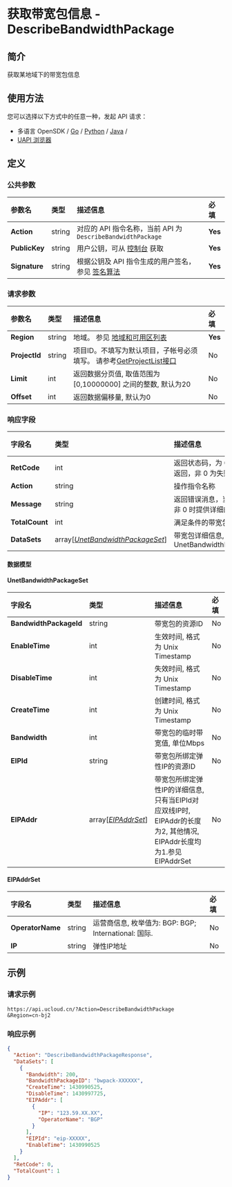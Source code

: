 # 获取带宽包信息 - DescribeBandwidthPackage

## 简介

获取某地域下的带宽包信息






## 使用方法

您可以选择以下方式中的任意一种，发起 API 请求：
- 多语言 OpenSDK / [Go](https://github.com/ucloud/ucloud-sdk-go) / [Python](https://github.com/ucloud/ucloud-sdk-python3) / [Java](https://github.com/ucloud/ucloud-sdk-java) /
- [UAPI 浏览器](https://console.ucloud.cn/uapi/detail?id=DescribeBandwidthPackage)


## 定义

### 公共参数

| 参数名 | 类型 | 描述信息 | 必填 |
|:---|:---|:---|:---|
| **Action**     | string  | 对应的 API 指令名称，当前 API 为 `DescribeBandwidthPackage`                        | **Yes** |
| **PublicKey**  | string  | 用户公钥，可从 [控制台](https://console.ucloud.cn/uapi/apikey) 获取                                             | **Yes** |
| **Signature**  | string  | 根据公钥及 API 指令生成的用户签名，参见 [签名算法](api/summary/signature.md)  | **Yes** |

### 请求参数

| 参数名 | 类型 | 描述信息 | 必填 |
|:---|:---|:---|:---|
| **Region** | string | 地域。 参见 [地域和可用区列表](api/summary/regionlist) |**Yes**|
| **ProjectId** | string | 项目ID。不填写为默认项目，子帐号必须填写。 请参考[GetProjectList接口](api/summary/get_project_list) |No|
| **Limit** | int | 返回数据分页值, 取值范围为 [0,10000000] 之间的整数, 默认为20 |No|
| **Offset** | int | 返回数据偏移量, 默认为0 |No|

### 响应字段

| 字段名 | 类型 | 描述信息 | 必填 |
|:---|:---|:---|:---|
| **RetCode** | int | 返回状态码，为 0 则为成功返回，非 0 为失败 |**Yes**|
| **Action** | string | 操作指令名称 |**Yes**|
| **Message** | string | 返回错误消息，当 `RetCode` 非 0 时提供详细的描述信息 |No|
| **TotalCount** | int | 满足条件的带宽包总数 |No|
| **DataSets** | array[[*UnetBandwidthPackageSet*](#UnetBandwidthPackageSet)] | 带宽包详细信息, 参见 UnetBandwidthPackageSet |No|

#### 数据模型


#### UnetBandwidthPackageSet

| 字段名 | 类型 | 描述信息 | 必填 |
|:---|:---|:---|:---|
| **BandwidthPackageId** | string | 带宽包的资源ID |No|
| **EnableTime** | int | 生效时间, 格式为 Unix Timestamp |No|
| **DisableTime** | int | 失效时间, 格式为 Unix Timestamp |No|
| **CreateTime** | int | 创建时间, 格式为 Unix Timestamp |No|
| **Bandwidth** | int | 带宽包的临时带宽值, 单位Mbps |No|
| **EIPId** | string | 带宽包所绑定弹性IP的资源ID |No|
| **EIPAddr** | array[[*EIPAddrSet*](#EIPAddrSet)] | 带宽包所绑定弹性IP的详细信息,只有当EIPId对应双线IP时, EIPAddr的长度为2, 其他情况, EIPAddr长度均为1.参见 EIPAddrSet |No|

#### EIPAddrSet

| 字段名 | 类型 | 描述信息 | 必填 |
|:---|:---|:---|:---|
| **OperatorName** | string | 运营商信息, 枚举值为:  BGP: BGP; International: 国际. |No|
| **IP** | string | 弹性IP地址 |No|

## 示例

### 请求示例
    
```
https://api.ucloud.cn/?Action=DescribeBandwidthPackage
&Region=cn-bj2
```

### 响应示例
    
```json
{
  "Action": "DescribeBandwidthPackageResponse",
  "DataSets": [
    {
      "Bandwidth": 200,
      "BandwidthPackageID": "bwpack-XXXXXX",
      "CreateTime": 1430990525,
      "DisableTime": 1430997725,
      "EIPAddr": [
        {
          "IP": "123.59.XX.XX",
          "OperatorName": "BGP"
        }
      ],
      "EIPId": "eip-XXXXX",
      "EnableTime": 1430990525
    }
  ],
  "RetCode": 0,
  "TotalCount": 1
}
```





